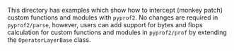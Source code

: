 This directory has examples which show how to intercept (monkey patch) custom functions and modules with `pyprof2`. No changes are required in `pyprof2/parse`, however, users can add support for bytes and flops calculation for custom functions and modules in `pyprof2/prof` by extending the `OperatorLayerBase` class.
